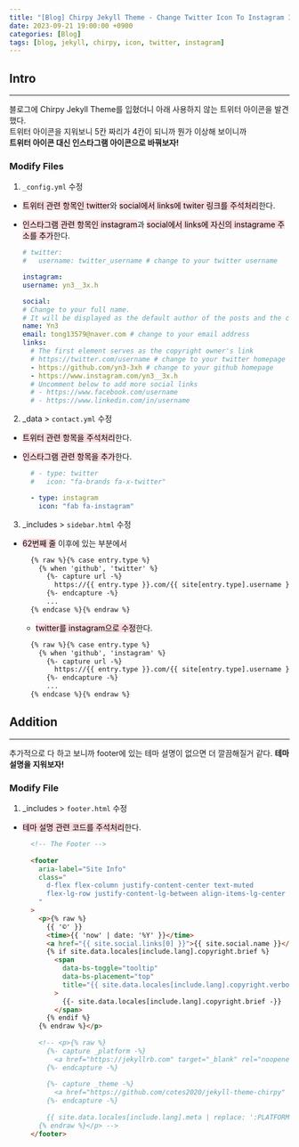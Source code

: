 ```yaml
---
title: "[Blog] Chirpy Jekyll Theme - Change Twitter Icon To Instagram Icon"
date: 2023-09-21 19:00:00 +0900
categories: [Blog]
tags: [blog, jekyll, chirpy, icon, twitter, instagram]
---
```


## Intro
---
블로그에 Chirpy Jekyll Theme를 입혔더니 아래 사용하지 않는 트위터 아이콘을 발견했다.<br>
트위터 아이콘을 지워보니 5칸 짜리가 4칸이 되니까 뭔가 이상해 보이니까<br>
**트위터 아이콘 대신 인스타그램 아이콘으로 바꿔보자!**

### Modify Files
1. `_config.yml` 수정<br>
  - <mark style='background-color: #ffdce0'>트위터 관련 항목인 twitter</mark>와 <mark style='background-color: #ffdce0'>social에서 links에 twiter 링크를 주석처리</mark>한다.
  - <mark style='background-color: #ffdce0'>인스타그램 관련 항목인 instagram</mark>과 <mark style='background-color: #ffdce0'>social에서 links에 자신의 instagrame 주소를 추가</mark>한다.
  
	``` yml
	# twitter:
	#   username: twitter_username # change to your twitter username

	instagram:
    username: yn3__3x.h

	social:
    # Change to your full name.
    # It will be displayed as the default author of the posts and the copyright owner in the Footer
    name: Yn3
    email: tong13579@naver.com # change to your email address
    links:
      # The first element serves as the copyright owner's link
      # https://twitter.com/username # change to your twitter homepage
      - https://github.com/yn3-3xh # change to your github homepage
      - https://www.instagram.com/yn3__3x.h
      # Uncomment below to add more social links
      # - https://www.facebook.com/username
      # - https://www.linkedin.com/in/username
	```
  
2. _data > `contact.yml` 수정<br>
  - <mark style='background-color: #ffdce0'>트위터 관련 항목을 주석처리</mark>한다.
  - <mark style='background-color: #ffdce0'>인스타그램 관련 항목을 추가</mark>한다.

    ``` yml
      # - type: twitter
      #   icon: "fa-brands fa-x-twitter"
    
      - type: instagram
        icon: "fab fa-instagram"
    ```

3. _includes > `sidebar.html` 수정<br>
  - <mark style='background-color: #ffdce0'>62번째 줄</mark> 이후에 있는 부분에서
	
    ``` html
      {% raw %}{% case entry.type %}
        {% when 'github', 'twitter' %}
          {%- capture url -%}
            https://{{ entry.type }}.com/{{ site[entry.type].username }}
          {%- endcapture -%}
          ...
      {% endcase %}{% endraw %}
    ```
    
    - <mark style='background-color: #ffdce0'>twitter를 instagram으로 수정</mark>한다.

    ``` html
      {% raw %}{% case entry.type %}
        {% when 'github', 'instagram' %}
          {%- capture url -%}
            https://{{ entry.type }}.com/{{ site[entry.type].username }}
          {%- endcapture -%}
          ...
      {% endcase %}{% endraw %}
    ```

## Addition
---
추가적으로 다 하고 보니까 footer에 있는 테마 설명이 없으면 더 깔끔해질거 같다.
**테마 설명을 지워보자!**

### Modify File
1. _includes > `footer.html` 수정<br>
  - <mark style='background-color: #ffdce0'>테마 설명 관련 코드를 주석처리</mark>한다.

    ``` html
      <!-- The Footer -->
  
      <footer
        aria-label="Site Info"
        class="
          d-flex flex-column justify-content-center text-muted
          flex-lg-row justify-content-lg-between align-items-lg-center pb-lg-3
        "
      >
        <p>{% raw %}
          {{ '©' }}
          <time>{{ 'now' | date: '%Y' }}</time>
          <a href="{{ site.social.links[0] }}">{{ site.social.name }}</a>.
          {% if site.data.locales[include.lang].copyright.brief %}
            <span
              data-bs-toggle="tooltip"
              data-bs-placement="top"
              title="{{ site.data.locales[include.lang].copyright.verbose }}"
            >
              {{- site.data.locales[include.lang].copyright.brief -}}
            </span>
          {% endif %}
        {% endraw %}</p> 
   
        <!-- <p>{% raw %}
          {%- capture _platform -%}
            <a href="https://jekyllrb.com" target="_blank" rel="noopener">Jekyll</a>
          {%- endcapture -%}
  
          {%- capture _theme -%}
            <a href="https://github.com/cotes2020/jekyll-theme-chirpy" target="_blank" rel="noopener">Chirpy</a>
          {%- endcapture -%}
  
          {{ site.data.locales[include.lang].meta | replace: ':PLATFORM', _platform | replace: ':THEME', _theme }}
        {% endraw %}</p> -->
      </footer>
    ```
